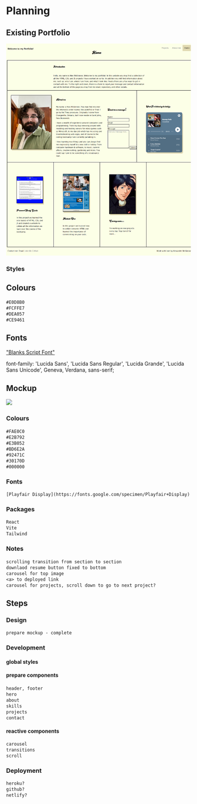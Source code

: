 # Planning

## Existing Portfolio

<img src='./portfolio-desktop.png'>

### Styles

## Colours

    #E0D8B0
    #FCFFE7
    #DEA057
    #CE9461

## Fonts

["Blanks Script Font"](https://www.fontspace.com/blanks-script-font-f90252) 

 font-family: 'Lucida Sans', 'Lucida Sans Regular', 'Lucida Grande', 'Lucida Sans Unicode', Geneva, Verdana, sans-serif;

## Mockup

<img src='./untitled-1.png'>

### Colours

    #FAE0C0
    #E2B792
    #E3B052
    #BD6E2A
    #92471C
    #30170D
    #000000

### Fonts

    [Playfair Display](https://fonts.google.com/specimen/Playfair+Display)

### Packages

    React
    Vite
    Tailwind

### Notes

    scrolling transition from section to section
    downlaod resume button fixed to bottom
    carousel for top image
    <a> to deployed link
    carousel for projects, scroll down to go to next project?

## Steps

### Design

    prepare mockup - complete

### Development

#### global styles

#### prepare components

    header, footer
    hero
    about
    skills
    projects
    contact

#### reactive components

    carousel
    transitions
    scroll

### Deployment

    heroku?
    github?
    netlify?


